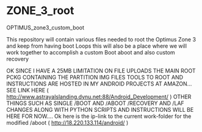 # ZONE_3_root
OPTIMUS_zone3_custom_boot

This repository will contain various files needed to root the Optimus Zone 3  and keep from having boot Loops this will also be a place where we will work together to accomplish a custom Boot aboot and also custom recovery 

OK SINCE I HAVE A 25MB LIMITATION ON FILE UPLOADS THE MAIN ROOT PCKG CONTAINING THE PARTITION IMG FILES TOOLS TO ROOT AND INSTRUCTIONS ARE HOSTED IN MY ANDROID PROJECTS AT AMAZON...
SEE LINK HERE ( http://www.astrayalslanding.dynu.net:88/Android_Development/ )
OTHER THINGS SUCH AS SINGLE /BOOT AND /ABOOT /RECOVERY AND /LAF CHANGES ALONG WITH PYTHON SCRIPTS AND INSTRUCTIONS WILL BE HERE FOR NOW....
Ok here is the ip-link to the current work-folder for the modified /aboot
( http://18.220.133.114/android/ )
